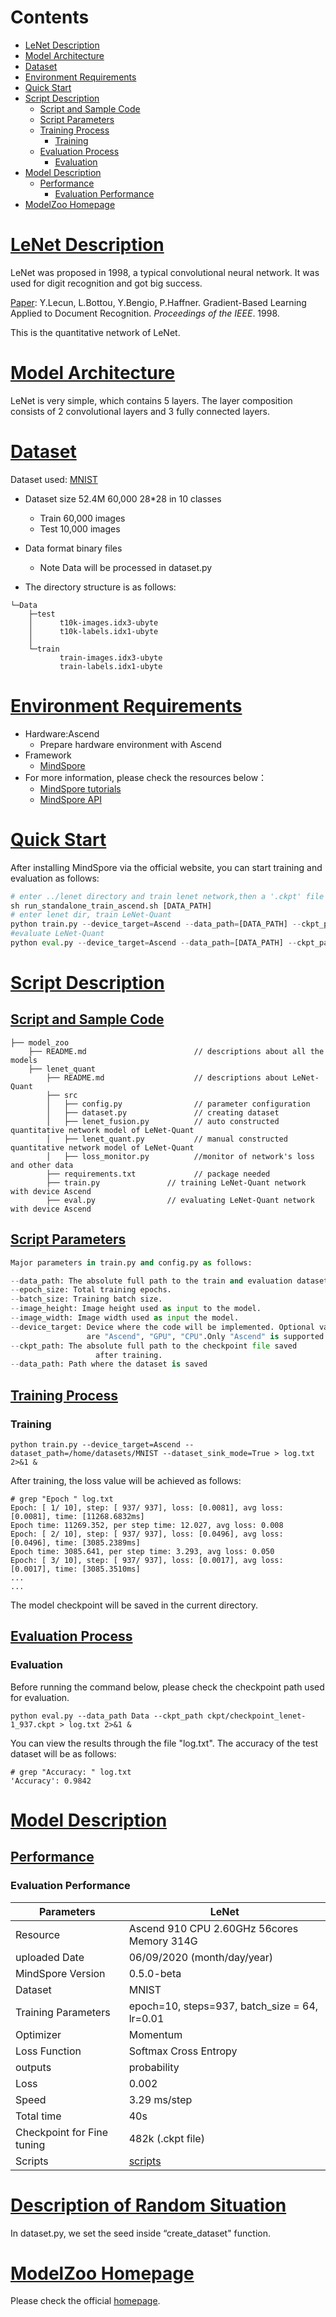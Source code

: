 # Contents

- [LeNet Description](#lenet-description)
- [Model Architecture](#model-architecture)
- [Dataset](#dataset)
- [Environment Requirements](#environment-requirements)
- [Quick Start](#quick-start)
- [Script Description](#script-description)
    - [Script and Sample Code](#script-and-sample-code)
    - [Script Parameters](#script-parameters)
    - [Training Process](#training-process)
        - [Training](#training)
    - [Evaluation Process](#evaluation-process)
        - [Evaluation](#evaluation)
- [Model Description](#model-description)
    - [Performance](#performance)
        - [Evaluation Performance](#evaluation-performance)
- [ModelZoo Homepage](#modelzoo-homepage)


# [LeNet Description](#contents)

LeNet was proposed in 1998, a typical convolutional neural network. It was used for digit recognition and got big success.

[Paper](https://ieeexplore.ieee.org/document/726791): Y.Lecun, L.Bottou, Y.Bengio, P.Haffner. Gradient-Based Learning Applied to Document Recognition. *Proceedings of the IEEE*. 1998.

This is the quantitative network of LeNet.

# [Model Architecture](#contents)

LeNet is very simple, which contains 5 layers. The layer composition consists of 2 convolutional layers and 3 fully connected layers.

# [Dataset](#contents)

Dataset used: [MNIST](<http://yann.lecun.com/exdb/mnist/>)

- Dataset size 52.4M 60,000 28*28 in 10 classes
  - Train 60,000 images
  - Test 10,000 images
- Data format binary files
  - Note Data will be processed in dataset.py

- The directory structure is as follows:

```
└─Data
    ├─test
    │      t10k-images.idx3-ubyte
    │      t10k-labels.idx1-ubyte
    │
    └─train
           train-images.idx3-ubyte
           train-labels.idx1-ubyte
```

# [Environment Requirements](#contents)

- Hardware:Ascend
  - Prepare hardware environment with Ascend
- Framework
  - [MindSpore](http://10.90.67.50/mindspore/archive/20200506/OpenSource/me_vm_x86/)
- For more information, please check the resources below：
  - [MindSpore tutorials](https://www.mindspore.cn/tutorial/zh-CN/master/index.html)
  - [MindSpore API](https://www.mindspore.cn/api/zh-CN/master/index.html)

# [Quick Start](#contents)

After installing MindSpore via the official website, you can start training and evaluation as follows:

```python
# enter ../lenet directory and train lenet network,then a '.ckpt' file will be generated.
sh run_standalone_train_ascend.sh [DATA_PATH]
# enter lenet dir, train LeNet-Quant
python train.py --device_target=Ascend --data_path=[DATA_PATH] --ckpt_path=[CKPT_PATH] --dataset_sink_mode=True
#evaluate LeNet-Quant
python eval.py --device_target=Ascend --data_path=[DATA_PATH] --ckpt_path=[CKPT_PATH] --dataset_sink_mode=True
```

# [Script Description](#contents)

## [Script and Sample Code](#contents)

```
├── model_zoo
    ├── README.md                        // descriptions about all the models
    ├── lenet_quant
        ├── README.md                    // descriptions about LeNet-Quant
        ├── src
        │   ├── config.py                // parameter configuration
        │   ├── dataset.py               // creating dataset
        │   ├── lenet_fusion.py          // auto constructed quantitative network model of LeNet-Quant
        │   ├── lenet_quant.py           // manual constructed quantitative network model of LeNet-Quant
        │   ├── loss_monitor.py          //monitor of network's loss and other data
        ├── requirements.txt             // package needed
        ├── train.py               // training LeNet-Quant network with device Ascend
        ├── eval.py                // evaluating LeNet-Quant network with device Ascend
```

## [Script Parameters](#contents)

```python
Major parameters in train.py and config.py as follows:

--data_path: The absolute full path to the train and evaluation datasets.
--epoch_size: Total training epochs.
--batch_size: Training batch size.
--image_height: Image height used as input to the model.
--image_width: Image width used as input the model.
--device_target: Device where the code will be implemented. Optional values
                 are "Ascend", "GPU", "CPU".Only "Ascend" is supported now.
--ckpt_path: The absolute full path to the checkpoint file saved
                   after training.
--data_path: Path where the dataset is saved
```

## [Training Process](#contents)

### Training

```
python train.py --device_target=Ascend --dataset_path=/home/datasets/MNIST --dataset_sink_mode=True > log.txt 2>&1 &
```

After training, the loss value will be achieved as follows:

```
# grep "Epoch " log.txt
Epoch: [ 1/ 10], step: [ 937/ 937], loss: [0.0081], avg loss: [0.0081], time: [11268.6832ms]
Epoch time: 11269.352, per step time: 12.027, avg loss: 0.008
Epoch: [ 2/ 10], step: [ 937/ 937], loss: [0.0496], avg loss: [0.0496], time: [3085.2389ms]
Epoch time: 3085.641, per step time: 3.293, avg loss: 0.050
Epoch: [ 3/ 10], step: [ 937/ 937], loss: [0.0017], avg loss: [0.0017], time: [3085.3510ms]
...
...
```

The model checkpoint will be saved in the current directory.

## [Evaluation Process](#contents)

### Evaluation

Before running the command below, please check the checkpoint path used for evaluation.

```
python eval.py --data_path Data --ckpt_path ckpt/checkpoint_lenet-1_937.ckpt > log.txt 2>&1 &
```

You can view the results through the file "log.txt". The accuracy of the test dataset will be as follows:

```
# grep "Accuracy: " log.txt
'Accuracy': 0.9842
```

# [Model Description](#contents)

## [Performance](#contents)

### Evaluation Performance

| Parameters                 | LeNet                                                       |
| -------------------------- | ----------------------------------------------------------- |
| Resource                   | Ascend 910 CPU 2.60GHz 56cores Memory 314G                  |
| uploaded Date              | 06/09/2020 (month/day/year)                                 |
| MindSpore Version          | 0.5.0-beta                                                  |
| Dataset                    | MNIST                                                       |
| Training Parameters        | epoch=10, steps=937, batch_size = 64, lr=0.01               |
| Optimizer                  | Momentum                                                    |
| Loss Function              | Softmax Cross Entropy                                       |
| outputs                    | probability                                                 |
| Loss                       | 0.002                                                       |
| Speed                      |3.29 ms/step                                                 |
| Total time                 | 40s                                                         |
| Checkpoint for Fine tuning | 482k (.ckpt file)                                           |
| Scripts                    | [scripts](https://gitee.com/mindspore/mindspore/tree/master/model_zoo/official/cv/lenet) |

# [Description of Random Situation](#contents)

In dataset.py, we set the seed inside “create_dataset" function.

# [ModelZoo Homepage](#contents)
 Please check the official [homepage](https://gitee.com/mindspore/mindspore/tree/master/model_zoo).
